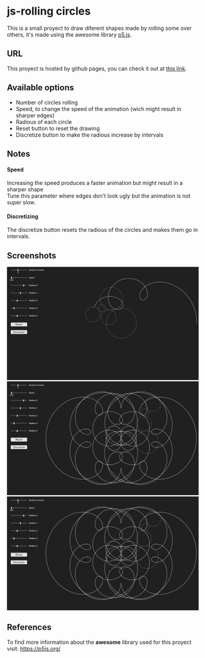# js-rolling circles
This is a small proyect to draw diferent shapes made by rolling some over others, it's made using the awesome library <a href="https://p5js.org/">p5.js</a>.
## URL
This proyect is hosted by github pages, you can check it out at <a href="https://pabloqb2000.github.io/js-rolling_circles/">this link</a>.
## Available options
  - Number of circles rolling
  - Speed, to change the speed of the animation (wich might result in sharper edges)
  - Radious of each circle
  - Reset button to reset the drawing
  - Discretize button to make the radious increase by intervals
## Notes
#### Speed
Increasing the speed produces a faster animation but might result in a sharper shape </br>
Tune this parameter where edges don't look ugly but the animation is not super slow.
#### Discretizing
The discretize button resets the radious of the circles and makes them go in intervals.
## Screenshots
<img src="imgs/screenshot01.png"></img>
<img src="imgs/screenshot02.png"></img>
<img src="imgs/screenshot02.png"></img>
## References
To find more information about the <b>awesome</b> library used for this proyect visit:
<a href="https://p5js.org/"> https://p5js.org/ </a>
